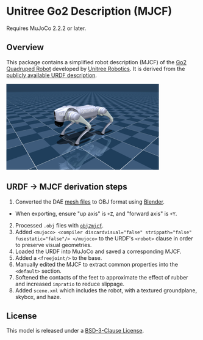 # Unitree Go2 Description (MJCF)

Requires MuJoCo 2.2.2 or later.

## Overview

This package contains a simplified robot description (MJCF) of the [Go2
Quadruped Robot](https://www.unitree.com/go2/) developed by [Unitree
Robotics](https://www.unitree.com/). It is derived from the [publicly available
URDF
description](https://github.com/unitreerobotics/unitree_ros/tree/master/robots/go2_description).

<p float="left">
  <img src="go2.png" width="400">
</p>

## URDF → MJCF derivation steps

1. Converted the DAE [mesh
   files](https://github.com/unitreerobotics/unitree_ros/tree/master/robots/go2_description/meshes)
to OBJ format using [Blender](https://www.blender.org/).
  - When exporting, ensure "up axis" is `+Z`, and "forward axis" is `+Y`.
2. Processed `.obj` files with [`obj2mjcf`](https://github.com/kevinzakka/obj2mjcf).
3. Added `<mujoco> <compiler discardvisual="false" strippath="false" fusestatic="false"/> </mujoco>` to the URDF's
   `<robot>` clause in order to preserve visual geometries.
4. Loaded the URDF into MuJoCo and saved a corresponding MJCF.
5. Added a `<freejoint/>` to the base.
6. Manually edited the MJCF to extract common properties into the `<default>` section.
7. Softened the contacts of the feet to approximate the effect of rubber and
   increased `impratio` to reduce slippage.
8. Added `scene.xml` which includes the robot, with a textured groundplane, skybox, and haze.

## License

This model is released under a [BSD-3-Clause License](LICENSE).
